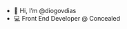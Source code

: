 - 👋 Hi, I’m @diogovdias
- 💻 Front End Developer @ Concealed

<!---
diogovdias/diogovdias is a ✨ special ✨ repository because its `README.md` (this file) appears on your GitHub profile.
You can click the Preview link to take a look at your changes.
--->
